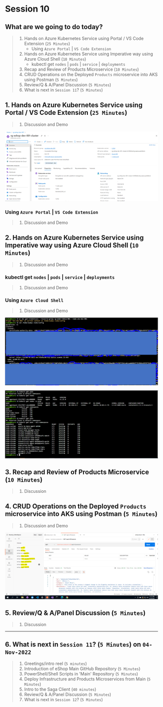 # Session 10

## What are we going to do today?

> 1. Hands on Azure Kubernetes Service using Portal / VS Code Extension  (`25 Minutes`)
>     - Using `Azure Portal` | `VS Code Extension`
> 1. Hands on Azure Kubernetes Service using Imperative way using Azure Cloud Shell (`10 Minutes`)
>     - kubectl get `nodes` | `pods` | `service` | `deployments`
> 1. Recap and Review of Products Microservice (`10 Minutes`)
> 1. CRUD Operations on the Deployed `Products` microservice into AKS using Postman (`5 Minutes`)
> 1. Review/Q & A/Panel Discussion (`5 Minutes`)
> 1. What is next in `Session 11`? (`5 Minutes`)

## 1. Hands on Azure Kubernetes Service using Portal / VS Code Extension (`25 Minutes`)

> 1. Discussion and Demo

![AKS |150x150](../Images/S10/AKS_1.PNG)

### Using `Azure Portal` | `VS Code Extension`

> 1. Discussion and Demo

## 2. Hands on Azure Kubernetes Service using Imperative way using Azure Cloud Shell (`10 Minutes`)

> 1. Discussion and Demo

### kubectl get `nodes` | `pods` | `service` | `deployments`

> 1. Discussion and Demo

### Using `Azure Cloud Shell`

> 1. Discussion and Demo

![K8s from Cloud Shell |150x150](../Images/S10/K8sFromCloudShell.PNG)

![K8s from Cloud Shell |150x150](../Images/S10/K8sFromCloudShell_1.PNG)

## 3. Recap and Review of Products Microservice (`10 Minutes`)

> 1. Discussion

## 4. CRUD Operations on the Deployed `Products` microservice into AKS using Postman (`5 Minutes`)

> 1. Discussion and Demo

![Postman Collections for 8 environments |150x150](../Images/S5/Postman_Collections.PNG)

## 5. Review/Q & A/Panel Discussion (`5 Minutes`)

> 1. Discussion

---

## 6. What is next in `Session 11`? (`5 Minutes`) on `04-Nov-2022`

> 1. Greetings/intro reel (`5 minutes`)
> 1. Introduction of eShop Main GitHub Repository (`5 Minutes`)
> 1. PowerShell/Shell Scripts in 'Main' Repository (`5 Minutes`)
> 1. Deploy Infrastructure and Products Microservices from Main (`5 Minutes`)
> 1. Intro to the Saga Client (`40 minutes`)
> 1. Review/Q & A/Panel Discussion (`5 Minutes`)
> 1. What is next in `Session 12`? (`5 Minutes`)

